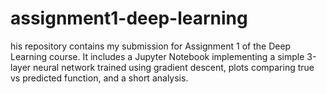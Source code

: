 # assignment1-deep-learning
his repository contains my submission for Assignment 1 of the Deep Learning course. It includes a Jupyter Notebook implementing a simple 3-layer neural network trained using gradient descent, plots comparing true vs predicted function, and a short analysis.
